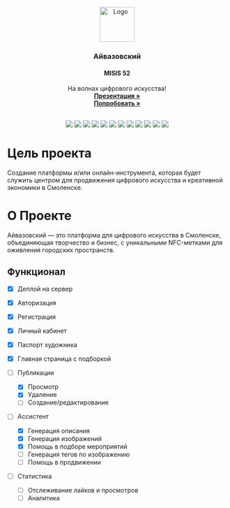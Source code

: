 <br />
<div align="center">
    <img src="static/logo.svg" alt="Logo" width="80" height="80">

  <h3 align="center">Айвазовский</h3>
  <h4>MISIS 52</h4>
  <p align="center">
    На волнах цифрового искусства!
    <br>
    <a href="https://disk.yandex.ru/i/t0TaaEokOw07Iw"><strong>Презентация »</strong></a>
    <br />
    <a href="https://open-your-smolensk.ru/"><strong>Попробовать »</strong></a>
    <br />
    </p>
</div>

<br>


<div align="center">
    <img src="https://img.shields.io/badge/Python-FFD43B?style=for-the-badge&logo=python&logoColor=blue"/>
    <img src="https://img.shields.io/badge/JavaScript-323330?style=for-the-badge&logo=javascript&logoColor=F7DF1E"/>
    <img src="https://img.shields.io/badge/ChatGPT-74aa9c?style=for-the-badge&logo=openai&logoColor=white"/>
    <img src="https://img.shields.io/badge/fastapi-109989?style=for-the-badge&logo=FASTAPI&logoColor=white"/>
    <img src="https://img.shields.io/badge/PostgreSQL-316192?style=for-the-badge&logo=postgresql&logoColor=white"/>
    <img src="https://img.shields.io/badge/React-20232A?style=for-the-badge&logo=react&logoColor=61DAFB"/>
    <img src="https://img.shields.io/badge/Docker-2CA5E0?style=for-the-badge&logo=docker&logoColor=white"/>
    <img src="https://img.shields.io/badge/langchain-1C3C3C?style=for-the-badge&logo=langchain&logoColor=white"/>
    <img src="https://img.shields.io/badge/Figma-F24E1E?style=for-the-badge&logo=figma&logoColor=white"/>
    <img src="https://img.shields.io/badge/JWT-000000?style=for-the-badge&logo=JSON%20web%20tokens&logoColor=white"/>
    <img src="https://img.shields.io/badge/npm-CB3837?style=for-the-badge&logo=npm&logoColor=white"/>
    <img src="https://img.shields.io/badge/Lubuntu-0068C8?style=for-the-badge&logo=lubuntu&logoColor=white"/>
</div>

# Цель проекта 
Создание платформы и/или онлайн-инструмента, которая будет служить центром для продвижения цифрового искусства и креативной экономики в Смоленске.

# О Проекте
Айвазовский — это платформа для цифрового искусства в Смоленске, объединяющая творчество и бизнес, с уникальными NFC-метками для оживления городских пространств.

## Функционал

- [x] Деплой на сервер
- [x] Авторизация
- [x] Регистрация
- [x] Личный кабинет
- [x] Паспорт художника
- [x] Главная страница с подборкой 

- [ ] Публикации 
  - [x] Просмотр 
  - [x] Удаление
  - [ ] Создание/редактирование

- [ ] Ассистент 
  - [x] Генерация описания 
  - [x] Генерация изображений 
  - [x] Помощь в подборе мероприятий 
  - [ ] Генерация тегов по изображению
  - [ ] Помощь в продвижении 
- [ ] Статистика
  - [ ] Отслеживание лайков и просмотров
  - [ ] Аналитика  
